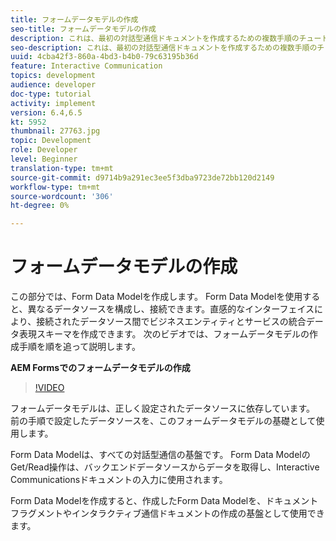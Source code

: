 ```yaml
---
title: フォームデータモデルの作成
seo-title: フォームデータモデルの作成
description: これは、最初の対話型通信ドキュメントを作成するための複数手順のチュートリアルの3つ目の部分です。 この部分では、Form Data Modelを作成します。 Form Data Modelを使用すると、異なるデータソースを構成し、接続できます。直感的なユーザーインターフェイスで、接続されたデータソース全体でビジネスエンティティとサービスの統合データ表現スキーマを作成できます。次のビデオでは、Form Data Modelの作成手順を説明します。
seo-description: これは、最初の対話型通信ドキュメントを作成するための複数手順のチュートリアルの3つ目の部分です。 この部分では、Form Data Modelを作成します。 Form Data Modelを使用すると、異なるデータソースを構成し、接続できます。直感的なインターフェイスにより、接続されたデータソース間でビジネスエンティティとサービスの統合データ表現スキーマを作成できます。 次のビデオでは、フォームデータモデルの作成手順を順を追って説明します。
uuid: 4cba42f3-860a-4bd3-b4b0-79c63195b36d
feature: Interactive Communication
topics: development
audience: developer
doc-type: tutorial
activity: implement
version: 6.4,6.5
kt: 5952
thumbnail: 27763.jpg
topic: Development
role: Developer
level: Beginner
translation-type: tm+mt
source-git-commit: d9714b9a291ec3ee5f3dba9723de72bb120d2149
workflow-type: tm+mt
source-wordcount: '306'
ht-degree: 0%

---
```



# フォームデータモデルの作成

この部分では、Form Data Modelを作成します。 Form Data Modelを使用すると、異なるデータソースを構成し、接続できます。直感的なインターフェイスにより、接続されたデータソース間でビジネスエンティティとサービスの統合データ表現スキーマを作成できます。 次のビデオでは、フォームデータモデルの作成手順を順を追って説明します。

**AEM Formsでのフォームデータモデルの作成**

>[!VIDEO](https://video.tv.adobe.com/v/27763/?quality=9&learn=on)

フォームデータモデルは、正しく設定されたデータソースに依存しています。 前の手順で設定したデータソースを、このフォームデータモデルの基礎として使用します。

Form Data Modelは、すべての対話型通信の基盤です。 Form Data ModelのGet/Read操作は、バックエンドデータソースからデータを取得し、Interactive Communicationsドキュメントの入力に使用されます。

Form Data Modelを作成すると、作成したForm Data Modelを、ドキュメントフラグメントやインタラクティブ通信ドキュメントの作成の基盤として使用できます。
